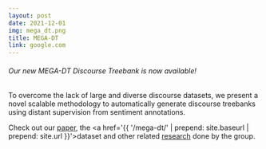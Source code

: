 ```yaml
---
layout: post
date: 2021-12-01
img: mega_dt.png
title: MEGA-DT
link: google.com
---
```


###### Our new MEGA-DT Discourse Treebank is now available!

To overcome the lack of large and diverse discourse datasets, we present a novel scalable methodology to automatically generate discourse treebanks using distant supervision from sentiment annotations.

Check out our [paper](google.com), the <a href='{{ '/mega-dt/' | prepend: site.baseurl | prepend: site.url }}'>dataset</a> and other related [research](google.com) done by the group.